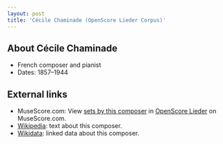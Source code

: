 ```yaml
---
layout: post
title: 'Cécile Chaminade (OpenScore Lieder Corpus)'
---
```


## About Cécile Chaminade

- French composer and pianist
- Dates: 1857–1944

## External links

- MuseScore.com: View [sets by this composer] in [OpenScore Lieder] on MuseScore.com.
- [Wikipedia]: text about this composer.
- [Wikidata]: linked data about this composer.

[Wikipedia]: https://en.wikipedia.org/wiki/Cécile_Chaminade
[Wikidata]: https://www.wikidata.org/wiki/Q236438
[sets by this composer]: https://musescore.com/openscore-lieder-corpus/sets?order=title&text=Chaminade,+Cécile
[OpenScore Lieder]: https://musescore.com/openscore-lieder-corpus

